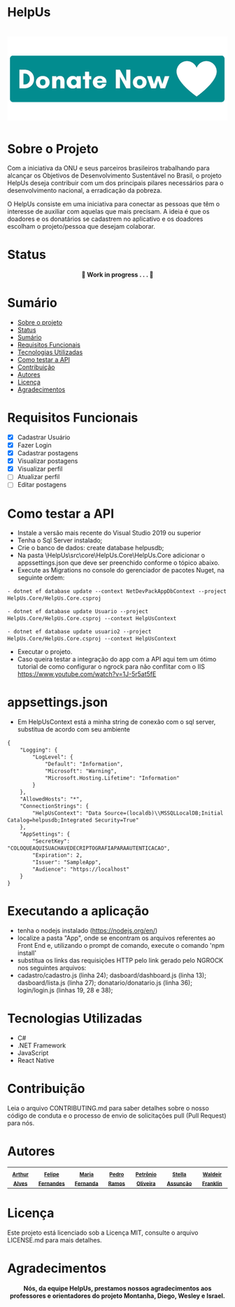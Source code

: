 # HelpUs

<h1 align="center">
  <img alt="donate" title="#donate" src="./assets/donate.png" />
</h1>


# Sobre o Projeto

  Com a iniciativa da ONU e seus parceiros brasileiros trabalhando para alcançar os
Objetivos de Desenvolvimento Sustentável no Brasil, o projeto HelpUs deseja contribuir
com um dos principais pilares necessários para o desenvolvimento nacional, a erradicação
da pobreza. 

  O HelpUs consiste em uma iniciativa para conectar as pessoas que têm o interesse
de auxiliar com aquelas que mais precisam. A ideia é que os doadores e os donatários se
cadastrem no aplicativo e os doadores escolham o projeto/pessoa que desejam colaborar. 

# Status

<h4 align="center"> 🚧 Work in progress . . . 🚧 </h4> 

# Sumário

<!--ts-->
   * [Sobre o projeto](#sobre-o-projeto)
   * [Status](#status)
   * [Sumário](#sumário)
   * [Requisitos Funcionais](#requisitos-funcionais)
   * [Tecnologias Utilizadas](#tecnologias-utilizadas)
   * [Como testar a API](#como-testar-a-api)
   * [Contribuição](#contribuição)
   * [Autores](#autores)
   * [Licença](#licença)
   * [Agradecimentos](#agradecimentos)
<!--te-->

# Requisitos Funcionais

- [x] Cadastrar Usuário
- [x] Fazer Login
- [X] Cadastrar postagens
- [X] Visualizar postagens
- [X] Visualizar perfil
- [ ] Atualizar perfil
- [ ] Editar postagens

# Como testar a API

- Instale a versão mais recente do Visual Studio 2019 ou superior
- Tenha o Sql Server instalado;
- Crie o banco de dados: create database helpusdb;
- Na pasta \HelpUs\src\core\HelpUs.Core\HelpUs.Core adicionar o appssettings.json que deve ser preenchido conforme o tópico abaixo.
- Execute as Migrations no console do gerenciador de pacotes Nuget, na seguinte ordem:

```
- dotnet ef database update --context NetDevPackAppDbContext --project HelpUs.Core/HelpUs.Core.csproj
```

```
- dotnet ef database update Usuario --project HelpUs.Core/HelpUs.Core.csproj --context HelpUsContext
```

```
- dotnet ef database update usuario2 --project HelpUs.Core/HelpUs.Core.csproj --context HelpUsContext
```

- Executar o projeto.
- Caso queira testar a integração do app com a API aqui tem um ótimo tutorial de como configurar o ngrock para não conflitar com o IIS https://www.youtube.com/watch?v=1J-5r5at5fE

# appsettings.json

- Em HelpUsContext está a minha string de conexão com o sql server, substitua de acordo com seu ambiente


```
{
	"Logging": {
		"LogLevel": {
			"Default": "Information",
			"Microsoft": "Warning",
			"Microsoft.Hosting.Lifetime": "Information"
		}
	},
	"AllowedHosts": "*",
	"ConnectionStrings": {
		"HelpUsContext": "Data Source=(localdb)\\MSSQLLocalDB;Initial Catalog=helpusdb;Integrated Security=True"
	},
	"AppSettings": {
		"SecretKey": "COLOQUEAQUISUACHAVEDECRIPTOGRAFIAPARAAUTENTICACAO",
		"Expiration": 2,
		"Issuer": "SampleApp",
		"Audience": "https://localhost"
	}
}
```
 
 # Executando a aplicação

- tenha o nodejs instalado (https://nodejs.org/en/)
- localize a pasta "App", onde se encontram os arquivos referentes ao Front End e, utilizando o prompt de comando, execute o comando 'npm install'
- substitua os links das requisições HTTP pelo link gerado pelo NGROCK nos seguintes arquivos:
- 	 cadastro/cadastro.js (linha 24); dasboard/dashboard.js (linha 13); dasboard/lista.js (linha 27); donatario/donatario.js (linha 36); login/login.js (linhas 19, 28 e 38); 
 

# Tecnologias Utilizadas

- C#
- .NET Framework
- JavaScript
- React Native

# Contribuição

Leia o arquivo CONTRIBUTING.md para saber detalhes sobre o nosso código de conduta e o processo de envio de solicitações pull (Pull Request) para nós.

# Autores

<table>
    <tbody>
      <tr>
 
  <td align="center"> 
<sub><a href="https://github.com/Arthur-Alv"><b>Arthur Alves</b></a></sub> </td>
 
  <td align="center">
 <sub><a href="https://github.com/fernandes35felipe"><b>Felipe Fernandes</b></a></sub> </td>
        
  <td align="center"> 
<sub><a href="https://github.com/DinelliFernanda"><b>Maria Fernanda</b></a></sub> </td>

      
  <td align="center">
 <sub><a href="https://github.com/PedroHRamos"><b>Pedro Ramos</b></a></sub> </td>

 
 <td align="center"> 
<sub><a href="https://github.com/petroniosantos"><b>Petrônio Oliveira</b></a></sub> </td>
 
  <td align="center">
  <sub><a href="https://github.com/stellanicoli"><b>Stella Assunção</b></a></sub> </td>
 
 
 <td align="center">
 <sub><a href="https://github.com/wasouzaf"><b>Waldeir Franklin</b></a></sub> </td>
 </tr>


 </tbody></table>

# Licença

Este projeto está licenciado sob a Licença MIT, consulte o arquivo LICENSE.md para mais detalhes.

# Agradecimentos

<h4 align="center"> Nós, da equipe HelpUs, prestamos nossos agradecimentos aos professores e orientadores do projeto Montanha, Diego, Wesley e Israel. </h4> 
